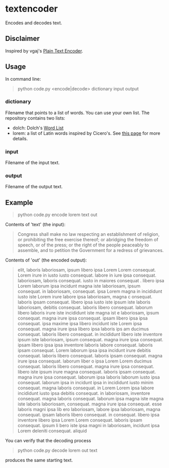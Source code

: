 # textencoder
Encodes and decodes text.

## Disclaimer
Inspired by vgaj's [Plain Text Encoder](https://github.com/vgaj/ple).

## Usage
In command line:
> python code.py <encode|decode> dictionary input output

### dictionary
Filename that points to a list of words. You can use your own list. 
The repository contains two lists:
- dolch: Dolch's [Word List](https://en.wikipedia.org/wiki/Dolch_word_list)
- lorem: a list of Latin words inspired by Cicero's. See [this page](https://www.lipsum.com/) for more details.
### input 
Filename of the input text. 
### output
Filename of the output text. 

## Example

> python code.py encode lorem text out

Contents of 'text' (the input):

> Congress shall make no law respecting an establishment of religion, or prohibiting the free exercise thereof; or abridging the freedom of speech, or of the press; or the right of the people peaceably to assemble, and to petition the Government for a redress of grievances.

Contents of 'out' (the encoded output):

> elit, laboris laboriosam, ipsum libero ipsa Lorem Lorem consequat. Lorem irure in iusto iusto consequat. labore in iure ipsa consequat. laboriosam, laboris consequat. iusto in maiores consequat
. libero ipsa Lorem laborum ipsa incidunt magna iste laboriosam, ipsum consequat. in laboriosam, consequat. ipsa Lorem magna in incididunt iusto iste Lorem irure labore ipsa laboriosam, magna c
onsequat. laboris ipsam consequat. libero ipsa iusto iste ipsum iste laboris laboriosam, debitis consequat. laboris libero consequat. laborum libero laboris irure iste incididunt iste magna ist
e laboriosam, ipsum consequat. magna irure ipsa consequat. ipsam libero ipsa ipsa consequat. ipsa maxime ipsa libero incidunt iste Lorem ipsa consequat. magna irure ipsa libero ipsa laboris ips
am ducimus consequat. laboris libero consequat. in incididunt libero iste inventore ipsum iste laboriosam, ipsum consequat. magna irure ipsa consequat. ipsam libero ipsa ipsa inventore laboris 
labore consequat. laboris ipsam consequat. Lorem laborum ipsa ipsa incidunt irure debitis consequat. laboris libero consequat. laboris ipsam consequat. magna irure ipsa consequat. laborum liber
o ipsa Lorem Lorem ducimus consequat. laboris libero consequat. magna irure ipsa consequat. libero iste ipsum irure magna consequat. laboris ipsam consequat. magna irure ipsa consequat. laborum
 ipsa laboris laborum iusto ipsa consequat. laborum ipsa in incidunt ipsa in incididunt iusto minim consequat. magna laboris consequat. in Lorem Lorem ipsa labore incididunt iusto ipsa debitis 
consequat. in laboriosam, inventore consequat. magna laboris consequat. laborum ipsa magna iste magna iste laboris laboriosam, consequat. magna irure ipsa consequat. esse laboris magni ipsa lib
ero laboriosam, labore ipsa laboriosam, magna consequat. ipsam laboris libero consequat. in consequat. libero ipsa inventore libero ipsa Lorem Lorem consequat. laboris ipsam consequat. ipsum li
bero iste ipsa magni in laboriosam, incidunt ipsa Lorem deleniti consequat. aliquid

You can verify that the decoding process

> python code.py decode lorem out text

produces the same starting text.
